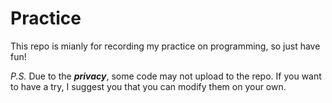 # Practice

This repo is mianly for recording my practice on programming, so just have fun!

*P.S.* Due to the ***privacy***, some code may not upload to the repo. If you want to have a try, I suggest you that you can modify them on your own.
